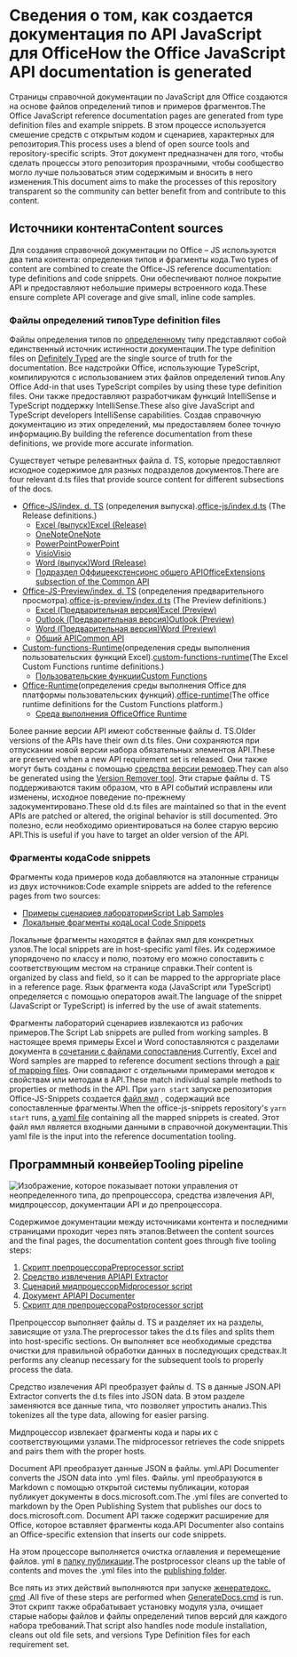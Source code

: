 # <a name="how-the-office-javascript-api-documentation-is-generated"></a><span data-ttu-id="99067-101">Сведения о том, как создается документация по API JavaScript для Office</span><span class="sxs-lookup"><span data-stu-id="99067-101">How the Office JavaScript API documentation is generated</span></span>

<span data-ttu-id="99067-102">Страницы справочной документации по JavaScript для Office создаются на основе файлов определений типов и примеров фрагментов.</span><span class="sxs-lookup"><span data-stu-id="99067-102">The Office JavaScript reference documentation pages are generated from type definition files and example snippets.</span></span> <span data-ttu-id="99067-103">В этом процессе используется смешение средств с открытым кодом и сценариев, характерных для репозитория.</span><span class="sxs-lookup"><span data-stu-id="99067-103">This process uses a blend of open source tools and repository-specific scripts.</span></span> <span data-ttu-id="99067-104">Этот документ предназначен для того, чтобы сделать процессы этого репозитория прозрачными, чтобы сообщество могло лучше пользоваться этим содержимым и вносить в него изменения.</span><span class="sxs-lookup"><span data-stu-id="99067-104">This document aims to make the processes of this repository transparent so the community can better benefit from and contribute to this content.</span></span>

## <a name="content-sources"></a><span data-ttu-id="99067-105">Источники контента</span><span class="sxs-lookup"><span data-stu-id="99067-105">Content sources</span></span>

<span data-ttu-id="99067-106">Для создания справочной документации по Office – JS используются два типа контента: определения типов и фрагменты кода.</span><span class="sxs-lookup"><span data-stu-id="99067-106">Two types of content are combined to create the Office-JS reference documentation: type definitions and code snippets.</span></span> <span data-ttu-id="99067-107">Они обеспечивают полное покрытие API и предоставляют небольшие примеры встроенного кода.</span><span class="sxs-lookup"><span data-stu-id="99067-107">These ensure complete API coverage and give small, inline code samples.</span></span>

### <a name="type-definition-files"></a><span data-ttu-id="99067-108">Файлы определений типов</span><span class="sxs-lookup"><span data-stu-id="99067-108">Type definition files</span></span>

<span data-ttu-id="99067-109">Файлы определения типов по [определенному](https://github.com/DefinitelyTyped/DefinitelyTyped) типу представляют собой единственный источник истинности документации.</span><span class="sxs-lookup"><span data-stu-id="99067-109">The type definition files on [Definitely Typed](https://github.com/DefinitelyTyped/DefinitelyTyped) are the single source of truth for the documentation.</span></span> <span data-ttu-id="99067-110">Все надстройки Office, использующие TypeScript, компилируются с использованием этих файлов определений типов.</span><span class="sxs-lookup"><span data-stu-id="99067-110">Any Office Add-in that uses TypeScript compiles by using these type definition files.</span></span> <span data-ttu-id="99067-111">Они также предоставляют разработчикам функций IntelliSense и TypeScript поддержку IntelliSense.</span><span class="sxs-lookup"><span data-stu-id="99067-111">These also give JavaScript and TypeScript developers IntelliSense capabilities.</span></span> <span data-ttu-id="99067-112">Создав справочную документацию из этих определений, мы предоставляем более точную информацию.</span><span class="sxs-lookup"><span data-stu-id="99067-112">By building the reference documentation from these definitions, we provide more accurate information.</span></span>

<span data-ttu-id="99067-113">Существует четыре релевантных файла d. TS, которые предоставляют исходное содержимое для разных подразделов документов.</span><span class="sxs-lookup"><span data-stu-id="99067-113">There are four relevant d.ts files that provide source content for different subsections of the docs.</span></span>

- <span data-ttu-id="99067-114">[Office-JS/index. d. TS](https://raw.githubusercontent.com/DefinitelyTyped/DefinitelyTyped/master/types/office-js/index.d.ts) (определения выпуска).</span><span class="sxs-lookup"><span data-stu-id="99067-114">[office-js/index.d.ts](https://raw.githubusercontent.com/DefinitelyTyped/DefinitelyTyped/master/types/office-js/index.d.ts) (The Release definitions.)</span></span>
  - [<span data-ttu-id="99067-115">Excel (выпуск)</span><span class="sxs-lookup"><span data-stu-id="99067-115">Excel (Release)</span></span>](https://docs.microsoft.com/javascript/api/excel_release)
  - [<span data-ttu-id="99067-116">OneNote</span><span class="sxs-lookup"><span data-stu-id="99067-116">OneNote</span></span>](https://docs.microsoft.com/javascript/api/onenote)
  - [<span data-ttu-id="99067-117">PowerPoint</span><span class="sxs-lookup"><span data-stu-id="99067-117">PowerPoint</span></span>](https://docs.microsoft.com/javascript/api/powerpoint)
  - [<span data-ttu-id="99067-118">Visio</span><span class="sxs-lookup"><span data-stu-id="99067-118">Visio</span></span>](https://docs.microsoft.com/javascript/api/visio)
  - [<span data-ttu-id="99067-119">Word (выпуск)</span><span class="sxs-lookup"><span data-stu-id="99067-119">Word (Release)</span></span>](https://docs.microsoft.com/javascript/api/word_release)
  - [<span data-ttu-id="99067-120">Подраздел Оффицеекстенсионс общего API</span><span class="sxs-lookup"><span data-stu-id="99067-120">OfficeExtensions subsection of the Common API</span></span>](https://docs.microsoft.com/javascript/api/office)
- <span data-ttu-id="99067-121">[Office-JS-Preview/index. d. TS](https://raw.githubusercontent.com/DefinitelyTyped/DefinitelyTyped/master/types/office-js-preview/index.d.ts) (определения предварительного просмотра).</span><span class="sxs-lookup"><span data-stu-id="99067-121">[office-js-preview/index.d.ts](https://raw.githubusercontent.com/DefinitelyTyped/DefinitelyTyped/master/types/office-js-preview/index.d.ts) (The Preview definitions.)</span></span>
  - [<span data-ttu-id="99067-122">Excel (Предварительная версия)</span><span class="sxs-lookup"><span data-stu-id="99067-122">Excel (Preview)</span></span>](https://docs.microsoft.com/javascript/api/excel)
  - [<span data-ttu-id="99067-123">Outlook (Предварительная версия)</span><span class="sxs-lookup"><span data-stu-id="99067-123">Outlook (Preview)</span></span>](https://docs.microsoft.com/javascript/api/outlook)
  - [<span data-ttu-id="99067-124">Word (Предварительная версия)</span><span class="sxs-lookup"><span data-stu-id="99067-124">Word (Preview)</span></span>](https://docs.microsoft.com/javascript/api/word)
  - [<span data-ttu-id="99067-125">Общий API</span><span class="sxs-lookup"><span data-stu-id="99067-125">Common API</span></span>](https://docs.microsoft.com/javascript/api/office)
- <span data-ttu-id="99067-126">[Custom-functions-Runtime](https://github.com/DefinitelyTyped/DefinitelyTyped/blob/master/types/custom-functions-runtime/index.d.ts)(определения среды выполнения пользовательских функций Excel).</span><span class="sxs-lookup"><span data-stu-id="99067-126">[custom-functions-runtime](https://github.com/DefinitelyTyped/DefinitelyTyped/blob/master/types/custom-functions-runtime/index.d.ts)(The Excel Custom Functions runtime definitions.)</span></span>
  - [<span data-ttu-id="99067-127">Пользовательские функции</span><span class="sxs-lookup"><span data-stu-id="99067-127">Custom Functions</span></span>](https://docs.microsoft.com/javascript/api/custom-functions-runtime)
- <span data-ttu-id="99067-128">[Office-Runtime](https://github.com/DefinitelyTyped/DefinitelyTyped/blob/master/types/office-runtime/index.d.ts)(определения среды выполнения Office для платформы пользовательских функций).</span><span class="sxs-lookup"><span data-stu-id="99067-128">[office-runtime](https://github.com/DefinitelyTyped/DefinitelyTyped/blob/master/types/office-runtime/index.d.ts)(The office runtime definitions for the Custom Functions platform.)</span></span>
  - [<span data-ttu-id="99067-129">Среда выполнения Office</span><span class="sxs-lookup"><span data-stu-id="99067-129">Office Runtime</span></span>](https://docs.microsoft.com/javascript/api/office-runtime)

<span data-ttu-id="99067-130">Более ранние версии API имеют собственные файлы d. TS.</span><span class="sxs-lookup"><span data-stu-id="99067-130">Older versions of the APIs have their own d.ts files.</span></span> <span data-ttu-id="99067-131">Они сохраняются при отпускании новой версии набора обязательных элементов API.</span><span class="sxs-lookup"><span data-stu-id="99067-131">These are preserved when a new API requirement set is released.</span></span> <span data-ttu-id="99067-132">Они также могут быть созданы с помощью [средства версии ремовер](https://github.com/OfficeDev/office-js-docs-reference/blob/master/generate-docs/tools/VersionRemover.ts).</span><span class="sxs-lookup"><span data-stu-id="99067-132">They can also be generated using the [Version Remover tool](https://github.com/OfficeDev/office-js-docs-reference/blob/master/generate-docs/tools/VersionRemover.ts).</span></span> <span data-ttu-id="99067-133">Эти старые файлы d. TS поддерживаются таким образом, что в API событий исправлены или изменены, исходное поведение по-прежнему задокументировано.</span><span class="sxs-lookup"><span data-stu-id="99067-133">These old d.ts files are maintained so that in the event APIs are patched or altered, the original behavior is still documented.</span></span> <span data-ttu-id="99067-134">Это полезно, если необходимо ориентироваться на более старую версию API.</span><span class="sxs-lookup"><span data-stu-id="99067-134">This is useful if you have to target an older version of the API.</span></span>

### <a name="code-snippets"></a><span data-ttu-id="99067-135">Фрагменты кода</span><span class="sxs-lookup"><span data-stu-id="99067-135">Code snippets</span></span>

<span data-ttu-id="99067-136">Фрагменты кода примеров кода добавляются на эталонные страницы из двух источников:</span><span class="sxs-lookup"><span data-stu-id="99067-136">Code example snippets are added to the reference pages from two sources:</span></span>

- [<span data-ttu-id="99067-137">Примеры сценариев лаборатории</span><span class="sxs-lookup"><span data-stu-id="99067-137">Script Lab Samples</span></span>](https://github.com/OfficeDev/office-js-snippets)
- [<span data-ttu-id="99067-138">Локальные фрагменты кода</span><span class="sxs-lookup"><span data-stu-id="99067-138">Local Code Snippets</span></span>](https://github.com/OfficeDev/office-js-docs-reference/tree/master/docs/code-snippets)

<span data-ttu-id="99067-139">Локальные фрагменты находятся в файлах ямл для конкретных узлов.</span><span class="sxs-lookup"><span data-stu-id="99067-139">The local snippets are in host-specific yaml files.</span></span> <span data-ttu-id="99067-140">Их содержимое упорядочено по классу и полю, поэтому его можно сопоставить с соответствующим местом на странице справки.</span><span class="sxs-lookup"><span data-stu-id="99067-140">Their content is organized by class and field, so it can be mapped to the appropriate place in a reference page.</span></span> <span data-ttu-id="99067-141">Язык фрагмента кода (JavaScript или TypeScript) определяется с помощью операторов await.</span><span class="sxs-lookup"><span data-stu-id="99067-141">The language of the snippet (JavaScript or TypeScript) is inferred by the use of await statements.</span></span>

<span data-ttu-id="99067-142">Фрагменты лабораторий сценариев извлекаются из рабочих примеров.</span><span class="sxs-lookup"><span data-stu-id="99067-142">The Script Lab snippets are pulled from working samples.</span></span> <span data-ttu-id="99067-143">В настоящее время примеры Excel и Word сопоставляются с разделами документа в [сочетании с файлами сопоставления](https://github.com/OfficeDev/office-js-snippets/tree/master/snippet-extractor-metadata).</span><span class="sxs-lookup"><span data-stu-id="99067-143">Currently, Excel and Word samples are mapped to reference document sections through a [pair of mapping files](https://github.com/OfficeDev/office-js-snippets/tree/master/snippet-extractor-metadata).</span></span> <span data-ttu-id="99067-144">Они совпадают с отдельными примерами методов к свойствам или методам в API.</span><span class="sxs-lookup"><span data-stu-id="99067-144">These match individual sample methods to properties or methods in the API.</span></span> <span data-ttu-id="99067-145">При `yarn start` запуске репозитория Office-JS-Snippets создается [файл ямл](https://github.com/OfficeDev/office-js-snippets/blob/master/snippet-extractor-output/snippets.yaml) , содержащий все сопоставленные фрагменты.</span><span class="sxs-lookup"><span data-stu-id="99067-145">When the office-js-snippets repository's `yarn start` runs, [a yaml file](https://github.com/OfficeDev/office-js-snippets/blob/master/snippet-extractor-output/snippets.yaml) containing all the mapped snippets is created.</span></span> <span data-ttu-id="99067-146">Этот файл ямл является входными данными в справочной документации.</span><span class="sxs-lookup"><span data-stu-id="99067-146">This yaml file is the input into the reference documentation tooling.</span></span>

## <a name="tooling-pipeline"></a><span data-ttu-id="99067-147">Программный конвейер</span><span class="sxs-lookup"><span data-stu-id="99067-147">Tooling pipeline</span></span>

![Изображение, которое показывает потоки управления от неопределенного типа, до препроцессора, средства извлечения API, мидпроцессор, документации API и до препроцессора.](ToolingPipeline.png)

<span data-ttu-id="99067-149">Содержимое документации между источниками контента и последними страницами проходит через пять этапов:</span><span class="sxs-lookup"><span data-stu-id="99067-149">Between the content sources and the final pages, the documentation content goes through five tooling steps:</span></span>

1. [<span data-ttu-id="99067-150">Скрипт препроцессора</span><span class="sxs-lookup"><span data-stu-id="99067-150">Preprocessor script</span></span>](https://github.com/OfficeDev/office-js-docs-reference/blob/master/generate-docs/scripts/preprocessor.ts)
1. [<span data-ttu-id="99067-151">Средство извлечения API</span><span class="sxs-lookup"><span data-stu-id="99067-151">API Extractor</span></span>](https://api-extractor.com/)
1. [<span data-ttu-id="99067-152">Сценарий мидпроцессор</span><span class="sxs-lookup"><span data-stu-id="99067-152">Midprocessor script</span></span>](https://github.com/OfficeDev/office-js-docs-reference/blob/master/generate-docs/scripts/midprocessor.ts)
1. [<span data-ttu-id="99067-153">Документ API</span><span class="sxs-lookup"><span data-stu-id="99067-153">API Documenter</span></span>](https://github.com/microsoft/rushstack/blob/master/apps/api-documenter/README.md)
1. [<span data-ttu-id="99067-154">Скрипт для препроцессора</span><span class="sxs-lookup"><span data-stu-id="99067-154">Postprocessor script</span></span>](https://github.com/OfficeDev/office-js-docs-reference/blob/master/generate-docs/scripts/postprocessor.ts)

<span data-ttu-id="99067-155">Препроцессор выполняет файлы d. TS и разделяет их на разделы, зависящие от узла.</span><span class="sxs-lookup"><span data-stu-id="99067-155">The preprocessor takes the d.ts files and splits them into host-specific sections.</span></span> <span data-ttu-id="99067-156">Он выполняет все необходимые средства очистки для правильной обработки данных в последующих средствах.</span><span class="sxs-lookup"><span data-stu-id="99067-156">It performs any cleanup necessary for the subsequent tools to properly process the data.</span></span>

<span data-ttu-id="99067-157">Средство извлечения API преобразует файлы d. TS в данные JSON.</span><span class="sxs-lookup"><span data-stu-id="99067-157">API Extractor converts the d.ts files into JSON data.</span></span> <span data-ttu-id="99067-158">В этом разделе заменяются все данные типа, что позволяет упростить анализ.</span><span class="sxs-lookup"><span data-stu-id="99067-158">This tokenizes all the type data, allowing for easier parsing.</span></span>

<span data-ttu-id="99067-159">Мидпроцессор извлекает фрагменты кода и пары их с соответствующими узлами.</span><span class="sxs-lookup"><span data-stu-id="99067-159">The midprocessor retrieves the code snippets and pairs them with the proper hosts.</span></span>

<span data-ttu-id="99067-160">Document API преобразует данные JSON в файлы. yml.</span><span class="sxs-lookup"><span data-stu-id="99067-160">API Documenter converts the JSON data into .yml files.</span></span> <span data-ttu-id="99067-161">Файлы. yml преобразуются в Markdown с помощью открытой системы публикации, которая публикует документы в docs.microsoft.com.</span><span class="sxs-lookup"><span data-stu-id="99067-161">The .yml files are converted to markdown by the Open Publishing System that publishes our docs to docs.microsoft.com.</span></span> <span data-ttu-id="99067-162">Document API также содержит расширение для Office, которое вставляет фрагменты кода.</span><span class="sxs-lookup"><span data-stu-id="99067-162">API Documenter also contains an Office-specific extension that inserts our code snippets.</span></span>

<span data-ttu-id="99067-163">На этом процессоре выполняется очистка оглавления и перемещение файлов. yml в [папку публикации](https://github.com/OfficeDev/office-js-docs-reference/tree/master/docs/docs-ref-autogen).</span><span class="sxs-lookup"><span data-stu-id="99067-163">The postprocessor cleans up the table of contents and moves the .yml files into the [publishing folder](https://github.com/OfficeDev/office-js-docs-reference/tree/master/docs/docs-ref-autogen).</span></span>

<span data-ttu-id="99067-164">Все пять из этих действий выполняются при запуске [женератедокс. cmd](https://github.com/OfficeDev/office-js-docs-reference/blob/master/generate-docs/GenerateDocs.cmd) .</span><span class="sxs-lookup"><span data-stu-id="99067-164">All five of these steps are performed when [GenerateDocs.cmd](https://github.com/OfficeDev/office-js-docs-reference/blob/master/generate-docs/GenerateDocs.cmd) is run.</span></span> <span data-ttu-id="99067-165">Этот скрипт также обрабатывает установку модуля узла, очищает старые наборы файлов и файлы определений типов версий для каждого набора требований.</span><span class="sxs-lookup"><span data-stu-id="99067-165">That script also handles node module installation, cleans out old file sets, and versions Type Definition files for each requirement set.</span></span>
